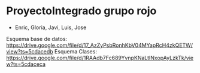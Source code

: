 # ProyectoIntegrado grupo rojo
- Enric, Gloria, Javi, Luis, Jose

Esquema base de datos: https://drive.google.com/file/d/17_AzZyPsbRonhKbV04MYapRcH4zkQETW/view?ts=5cdacedb
Esquema Clases: https://drive.google.com/file/d/1RAAdb7Fc689YvnpKNaLtINxopAyLzkTk/view?ts=5cdaceca
